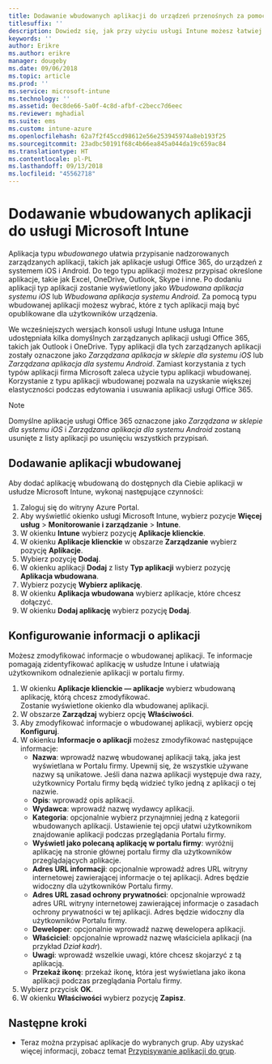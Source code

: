 ```yaml
---
title: Dodawanie wbudowanych aplikacji do urządzeń przenośnych za pomocą usługi Microsoft Intune
titlesuffix: ''
description: Dowiedz się, jak przy użyciu usługi Intune możesz łatwiej instalować wbudowane aplikacje na urządzeniach przenośnych.
keywords: ''
author: Erikre
ms.author: erikre
manager: dougeby
ms.date: 09/06/2018
ms.topic: article
ms.prod: ''
ms.service: microsoft-intune
ms.technology: ''
ms.assetid: 0ec8de66-5a0f-4c8d-afbf-c2becc7d6eec
ms.reviewer: mghadial
ms.suite: ems
ms.custom: intune-azure
ms.openlocfilehash: 62a7f2f45ccd98612e56e253945974a8eb193f25
ms.sourcegitcommit: 23adbc50191f68c4b66ea845a044da19c659ac84
ms.translationtype: HT
ms.contentlocale: pl-PL
ms.lasthandoff: 09/13/2018
ms.locfileid: "45562718"
---
```

# <a name="add-built-in-apps-to-microsoft-intune"></a>Dodawanie wbudowanych aplikacji do usługi Microsoft Intune

Aplikacja typu *wbudowanego* ułatwia przypisanie nadzorowanych zarządzanych aplikacji, takich jak aplikacje usługi Office 365, do urządzeń z systemem iOS i Android. Do tego typu aplikacji możesz przypisać określone aplikacje, takie jak Excel, OneDrive, Outlook, Skype i inne. Po dodaniu aplikacji typ aplikacji zostanie wyświetlony jako *Wbudowana aplikacja systemu iOS* lub *Wbudowana aplikacja systemu Android*. Za pomocą typu wbudowanej aplikacji możesz wybrać, które z tych aplikacji mają być opublikowane dla użytkowników urządzenia.

We wcześniejszych wersjach konsoli usługi Intune usługa Intune udostępniała kilka domyślnych zarządzanych aplikacji usługi Office 365, takich jak Outlook i OneDrive. Typy aplikacji dla tych zarządzanych aplikacji zostały oznaczone jako *Zarządzana aplikacja w sklepie dla systemu iOS* lub *Zarządzana aplikacja dla systemu Android*. Zamiast korzystania z tych typów aplikacji firma Microsoft zaleca użycie typu aplikacji wbudowanej. Korzystanie z typu aplikacji wbudowanej pozwala na uzyskanie większej elastyczności podczas edytowania i usuwania aplikacji usługi Office 365.

>[!NOTE]
>Domyślne aplikacje usługi Office 365 oznaczone jako *Zarządzana w sklepie dla systemu iOS* i *Zarządzana aplikacja dla systemu Android* zostaną usunięte z listy aplikacji po usunięciu wszystkich przypisań.

## <a name="add-a-built-in-app"></a>Dodawanie aplikacji wbudowanej

Aby dodać aplikację wbudowaną do dostępnych dla Ciebie aplikacji w usłudze Microsoft Intune, wykonaj następujące czynności:
1. Zaloguj się do witryny Azure Portal.
2. Aby wyświetlić okienko usługi Microsoft Intune, wybierz pozycje **Więcej usług** > **Monitorowanie i zarządzanie** > **Intune**.
3. W okienku **Intune** wybierz pozycję **Aplikacje klienckie**.
4. W okienku **Aplikacje klienckie** w obszarze **Zarządzanie** wybierz pozycję **Aplikacje**.
5. Wybierz pozycję **Dodaj**.
6. W okienku aplikacji **Dodaj** z listy **Typ aplikacji** wybierz pozycję **Aplikacja wbudowana**.
7. Wybierz pozycję **Wybierz aplikację**.
8. W okienku **Aplikacja wbudowana** wybierz aplikacje, które chcesz dołączyć.
9. W okienku **Dodaj aplikację** wybierz pozycję **Dodaj**.


## <a name="configure-app-information"></a>Konfigurowanie informacji o aplikacji

Możesz zmodyfikować informacje o wbudowanej aplikacji. Te informacje pomagają zidentyfikować aplikację w usłudze Intune i ułatwiają użytkownikom odnalezienie aplikacji w portalu firmy.
1. W okienku **Aplikacje klienckie — aplikacje** wybierz wbudowaną aplikację, którą chcesz zmodyfikować.  
    Zostanie wyświetlone okienko dla wbudowanej aplikacji.
2. W obszarze **Zarządzaj** wybierz opcję **Właściwości**.
3. Aby zmodyfikować informacje o wbudowanej aplikacji, wybierz opcję **Konfiguruj**.
4. W okienku **Informacje o aplikacji** możesz zmodyfikować następujące informacje:
    - **Nazwa**: wprowadź nazwę wbudowanej aplikacji taką, jaka jest wyświetlana w Portalu firmy. Upewnij się, że wszystkie używane nazwy są unikatowe. Jeśli dana nazwa aplikacji występuje dwa razy, użytkownicy Portalu firmy będą widzieć tylko jedną z aplikacji o tej nazwie.
    - **Opis**: wprowadź opis aplikacji. 
    - **Wydawca**: wprowadź nazwę wydawcy aplikacji.
    - **Kategoria**: opcjonalnie wybierz przynajmniej jedną z kategorii wbudowanych aplikacji. Ustawienie tej opcji ułatwi użytkownikom znajdowanie aplikacji podczas przeglądania Portalu firmy.
    - **Wyświetl jako polecaną aplikację w portalu firmy**: wyróżnij aplikację na stronie głównej portalu firmy dla użytkowników przeglądających aplikacje.
    - **Adres URL informacji**: opcjonalnie wprowadź adres URL witryny internetowej zawierającej informacje o tej aplikacji. Adres będzie widoczny dla użytkowników Portalu firmy.
    - **Adres URL zasad ochrony prywatności**: opcjonalnie wprowadź adres URL witryny internetowej zawierającej informacje o zasadach ochrony prywatności w tej aplikacji. Adres będzie widoczny dla użytkowników Portalu firmy.
    - **Deweloper**: opcjonalnie wprowadź nazwę dewelopera aplikacji.
    - **Właściciel**: opcjonalnie wprowadź nazwę właściciela aplikacji (na przykład *Dział kadr*).
    - **Uwagi**: wprowadź wszelkie uwagi, które chcesz skojarzyć z tą aplikacją.
    - **Przekaż ikonę**: przekaż ikonę, która jest wyświetlana jako ikona aplikacji podczas przeglądania Portalu firmy.
4. Wybierz przycisk **OK**.
5. W okienku **Właściwości** wybierz pozycję **Zapisz**.

## <a name="next-steps"></a>Następne kroki

- Teraz można przypisać aplikacje do wybranych grup. Aby uzyskać więcej informacji, zobacz temat [Przypisywanie aplikacji do grup](apps-deploy.md).
